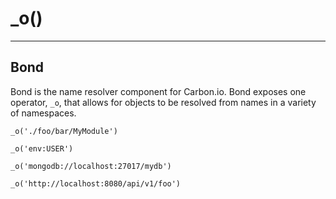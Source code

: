 _o()
==========

***

Bond
----------

Bond is the name resolver component for Carbon.io. Bond exposes one operator, ```_o```, that allows for objects to be resolved from names in a variety of namespaces.  

```
_o('./foo/bar/MyModule')
```

```
_o('env:USER')
```

```
_o('mongodb://localhost:27017/mydb')
```

```
_o('http://localhost:8080/api/v1/foo')
```

